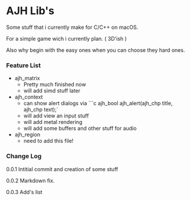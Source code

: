 #  AJH Lib's #

Some stuff that i currently make for C/C++ on macOS.

For a simple game wich i currently plan. ( 3D'ish )

Also why begin with the easy ones when you can choose they hard ones.

### Feature List #

* ajh_matrix
  - Pretty much finished now
  - will add simd stuff later
* ajh_context
  - can show alert dialogs via ```c ajh_bool ajh_alert(ajh_chp title, ajh_chp text);`
  - will add view an input stuff
  - will add metal rendering
  - will add some buffers and other stuff for audio
* ajh_region
  - need to add this file!

### Change Log #

0.0.1 Intitial commit and creation of some stuff

0.0.2 Markdown fix.

0.0.3 Add's list
